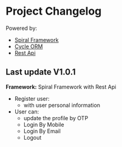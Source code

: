 <!DOCTYPE html>
<html lang="en">
<head>
    <meta charset="UTF-8">
    <meta name="viewport" content="width=device-width, initial-scale=1.0">
</head>
<body>
    <div class="header">
        <h1>Project Changelog</h1>
        <p>Powered by:</p>
        <ul>
            <li><a href="https://spiral.dev" target="_blank">Spiral Framework</a></li>
            <li><a href="https://cycle-orm.dev" target="_blank">Cycle ORM</a></li>
            <li><a href="https://restfulapi.net/" target="_blank">Rest Api</a></li>
        </ul>
    </div>
    <div class="changelog">
        <div class="version" id="v1.0.1">
            <h2>Last update V1.0.1</h2>
            <p><strong>Framework:</strong> Spiral Framework with Rest Api</p>
            <ul class="features">
                <li>Register user:
                    <ul>
                        <li>with user personal information</li>
                    </ul>
                <li>User can:
                    <ul>
                        <li>update the profile by OTP</li>
                        <li>Login By Mobile</li>
                        <li>Login By Email</li>
                        <li>Logout</li>
                    </ul>
                </li>
            </ul>
        </div>
    </div>
</body>
</html>
